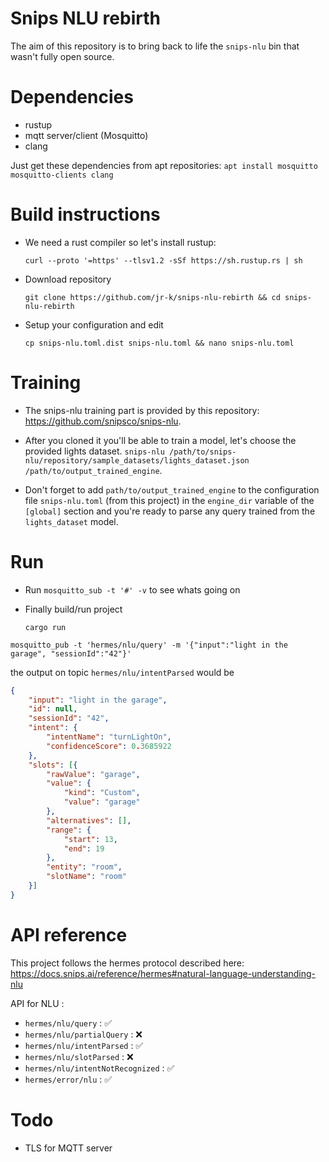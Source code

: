 Snips NLU rebirth
=================

The aim of this repository is to bring back to life the `snips-nlu` bin that wasn't fully open source.

Dependencies
=

- rustup
- mqtt server/client (Mosquitto)
- clang

Just get these dependencies from apt repositories: `apt install mosquitto mosquitto-clients clang`

Build instructions
=

- We need a rust compiler so let's install rustup:

  `curl --proto '=https' --tlsv1.2 -sSf https://sh.rustup.rs | sh`

- Download repository

  `git clone https://github.com/jr-k/snips-nlu-rebirth && cd snips-nlu-rebirth`
  
- Setup your configuration and edit
  
  `cp snips-nlu.toml.dist snips-nlu.toml && nano snips-nlu.toml`
  
Training
=

- The snips-nlu training part is provided by this repository: https://github.com/snipsco/snips-nlu.

- After you cloned it you'll be able to train a model, let's choose the provided lights dataset.
`snips-nlu /path/to/snips-nlu/repository/sample_datasets/lights_dataset.json /path/to/output_trained_engine`.

- Don't forget to add `path/to/output_trained_engine` to the configuration file `snips-nlu.toml` (from this project) in the `engine_dir` variable of the `[global]` section and you're ready to parse any query trained from the `lights_dataset` model.

Run
=

- Run `mosquitto_sub -t '#' -v` to see whats going on 

- Finally build/run project

  `cargo run`


`mosquitto_pub -t 'hermes/nlu/query' -m '{"input":"light in the garage", "sessionId":"42"}'`

the output on topic `hermes/nlu/intentParsed` would be
```json
{
    "input": "light in the garage",
    "id": null,
    "sessionId": "42",
    "intent": {
        "intentName": "turnLightOn",
        "confidenceScore": 0.3685922
    },
    "slots": [{
        "rawValue": "garage",
        "value": {
            "kind": "Custom",
            "value": "garage"
        },
        "alternatives": [],
        "range": {
            "start": 13,
            "end": 19
        },
        "entity": "room",
        "slotName": "room"
    }]
}
```
  
API reference
=

This project follows the hermes protocol described here: https://docs.snips.ai/reference/hermes#natural-language-understanding-nlu

API for NLU :

- `hermes/nlu/query` : ✅ 
- `hermes/nlu/partialQuery` : ❌
- `hermes/nlu/intentParsed` : ✅ 
- `hermes/nlu/slotParsed` : ❌
- `hermes/nlu/intentNotRecognized` : ✅ 
- `hermes/error/nlu` : ✅ 

Todo
=
- TLS for MQTT server

